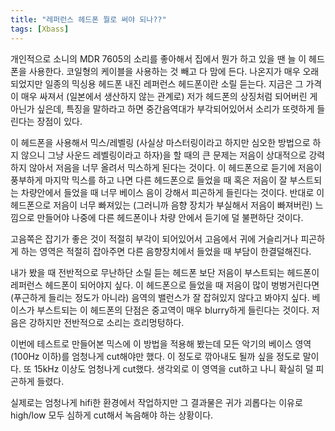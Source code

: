 ```yaml
---
title: "레퍼런스 헤드폰 뭘로 써야 되나??"
tags: [Xbass]
---
```


개인적으로 소니의 MDR 7605의 소리를 좋아해서 집에서 뭔가 하고 있을 땐 늘 이 헤드폰을 사용한다. 코일형의 케이블을 사용하는 것 빼고 다 맘에 든다. 나온지가 매우 오래 되었지만 일종의 믹싱용 헤드폰 내진 레퍼런스 헤드폰이란 소릴 듣는다. 지금은 그 가격이 매우 싸져서 (일본에서 생산하지 않는 관계로) 저가 헤드폰의 상징처럼 되어버린 게 아닌가 싶은데, 특징을 말하라고 하면 중간음역대가 부각되어있어서 소리가 또렷하게 들린다는 장점이 있다.

이 헤드폰을 사용해서 믹스/레벨링 (사실상 마스터링이라고 하지만 심오한 방법으로 하지 않으니 그냥 사운드 레벨링이라고 하자)을 할 때의 큰 문제는 저음이 상대적으로 강력하지 않아서 저음을 너무 올려서 믹스하게 된다는 것이다. 이 헤드폰으로 듣기에 저음이 풍부하게 마지막 믹스를 하고 나면 다른 헤드폰으로 들었을 때 혹은 저음이 잘 부스트되는 차량안에서 들었을 때 너무 베이스 음이 강해서 피곤하게 들린다는 것이다. 반대로 이 헤드폰으로 저음이 너무 빠져있는 (그러니까 음향 장치가 부실해서 저음이 빠져버린) 느낌으로 만들어야 나중에 다른 헤드폰이나 차량 안에서 듣기에 덜 불편하단 것이다. 

고음쪽은 잡기가 좋은 것이 적절히 부각이 되어있어서 고음에서 귀에 거슬리거나 피곤하게 하는 영역은 적절히 잡아주면 다른 음향장치에서 들었을 때 부담이 한결덜해진다. 

내가 봤을 때 전반적으로 무난하단 소릴 듣는 헤드폰 보단 저음이 부스트되는 헤드폰이 레퍼런스 헤드폰이 되어야지 싶다. 이 헤드폰으로 들었을 때 저음이 많이 벙벙거린다면 (푸근하게 들리는 정도가 아니라) 음역의 밸런스가 잘 잡혀있지 않다고 봐야지 싶다. 베이스가 부스트되는 이 헤드폰의 단점은 중고역이 매우 blurry하게 들린다는 것이다. 저음은 강하지만 전반적으로 소리는 흐리멍텅하다. 

이번에 테스트로 만들어본 믹스에 이 방법을 적용해 봤는데 모든 악기의 베이스 영역 (100Hz 이하)를 엄청나게 cut해야만 했다. 이 정도로 깎아내도 될까 싶을 정도로 말이다. 또 15kHz 이상도 엄청나게 cut했다. 생각외로 이 영역을 cut하고 나니 확실히 덜 피곤하게 들렸다. 

실제로는 엄청나게 hifi한 환경에서 작업하지만 그 결과물은 귀가 괴롭다는 이유로 high/low 모두 심하게 cut해서 녹음해야 하는 상황이다. 